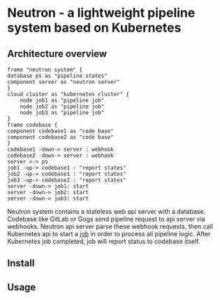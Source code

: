 # Neutron - a lightweight pipeline system based on Kubernetes

## Architecture overview

```plantuml
frame "neutron system" {
database ps as "pipeline states"
component server as "neutron server"
}
cloud cluster as "kubernetes cluster" {
    node job1 as "pipeline job"
    node job2 as "pipeline job"
    node job3 as "pipeline job"
}
frame codebase {
component codebase1 as "code base"
component codebase2 as "code base"
}
codebase1 -down-> server : webhook
codebase2 -down-> server : webhook
server <-> ps
job1 -up-> codebase1 : "report states"
job2 -up-> codebase1 : "report states"
job3 -up-> codebase2 : "report states"
server -down-> job1: start
server -down-> job2: start
server -down-> job3: start
```

Neutron system contains a stateless web api server with a database.
Codebase like GitLab or Gogs send pipeline request to api server via webhooks. 
Neutron api server parse these webhook requests, then call Kubernetes api to start a [job](https://kubernetes.io/docs/concepts/workloads/controllers/job/) in order to process all pipeline logic.
After Kubernetes job completed, job will report status to codebase itself.

## Install

## Usage
